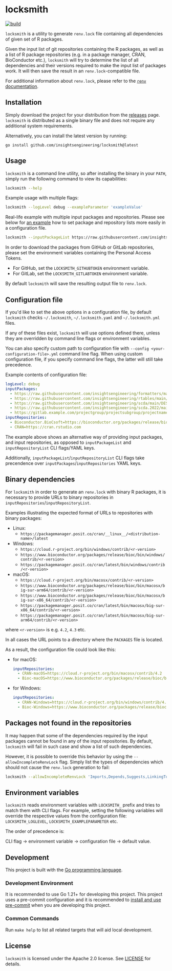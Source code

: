 # locksmith

[![build](https://github.com/insightsengineering/locksmith/actions/workflows/test.yml/badge.svg)](https://github.com/insightsengineering/locksmith/actions/workflows/test.yml)

`locksmith` is a utility to generate `renv.lock` file containing all dependencies of given set of R packages.

Given the input list of git repositories containing the R packages, as well as a list of R package
repositories (e.g. in a package manager, CRAN, BioConductor etc.), `locksmith` will try to determine
the list of all dependencies and their versions required to make the input list of packages work.
It will then save the result in an `renv.lock`-compatible file.

For additional information about `renv.lock`, please refer to the [`renv` documentation](https://rstudio.github.io/renv/articles/renv.html).

## Installation

Simply download the project for your distribution from the
[releases](https://github.com/insightsengineering/locksmith/releases) page. `locksmith` is
distributed as a single binary file and does not require any additional system requirements.

Alternatively, you can install the latest version by running:

```shell
go install github.com/insightsengineering/locksmith@latest
```

## Usage

`locksmith` is a command line utility, so after installing the binary in your `PATH`, simply run the
following command to view its capabilities:

```bash
locksmith --help
```

Example usage with multiple flags:

```bash
locksmith --logLevel debug --exampleParameter 'exampleValue'
```

Real-life example with multiple input packages and repositories.
Please see below for [an example](#configuration-file) how to set package and repository lists more
easily in a configuration file.

```bash
locksmith --inputPackageList https://raw.githubusercontent.com/insightsengineering/formatters/main/DESCRIPTION,https://raw.githubusercontent.com/insightsengineering/rtables/main/DESCRIPTION,https://raw.githubusercontent.com/insightsengineering/scda/main/DESCRIPTION,https://raw.githubusercontent.com/insightsengineering/scda.2022/main/DESCRIPTION,https://raw.githubusercontent.com/insightsengineering/nestcolor/main/DESCRIPTION,https://raw.githubusercontent.com/insightsengineering/tern/main/DESCRIPTION,https://raw.githubusercontent.com/insightsengineering/rlistings/main/DESCRIPTION,https://gitlab.example.com/projectgroup/projectsubgroup/projectname/-/raw/main/DESCRIPTION --inputRepositoryList BioC=https://bioconductor.org/packages/release/bioc,CRAN=https://cran.rstudio.com
```

In order to download the packages from GitHub or GitLab repositories, please set the environment
variables containing the Personal Access Tokens.

* For GitHub, set the `LOCKSMITH_GITHUBTOKEN` environment variable.
* For GitLab, set the `LOCKSMITH_GITLABTOKEN` environment variable.

By default `locksmith` will save the resulting output file to `renv.lock`.

## Configuration file

If you'd like to set the above options in a configuration file, by default `locksmith` checks
`~/.locksmith`, `~/.locksmith.yaml` and `~/.locksmith.yml` files.

If any of these files exist, `locksmith` will use options defined there, unless they are overridden
by command line flags or environment variables.

You can also specify custom path to configuration file with `--config <your-configuration-file>.yml`
command line flag. When using custom configuration file, if you specify command line flags,
the latter will still take precedence.

Example contents of configuration file:

```yaml
logLevel: debug
inputPackages:
  - https://raw.githubusercontent.com/insightsengineering/formatters/main/DESCRIPTION
  - https://raw.githubusercontent.com/insightsengineering/rtables/main/DESCRIPTION
  - https://raw.githubusercontent.com/insightsengineering/scda/main/DESCRIPTION
  - https://raw.githubusercontent.com/insightsengineering/scda.2022/main/DESCRIPTION
  - https://gitlab.example.com/projectgroup/projectsubgroup/projectname/-/raw/main/DESCRIPTION
inputRepositories:
  - Bioconductor.BioCsoft=https://bioconductor.org/packages/release/bioc
  - CRAN=https://cran.rstudio.com
```

The example above shows an alternative way of providing input packages, and input repositories,
as opposed to `inputPackageList` and `inputRepositoryList` CLI flags/YAML keys.

Additionally, `inputPackageList`/`inputRepositoryList` CLI flags take precendence over
`inputPackages`/`inputRepositories` YAML keys.

## Binary dependencies

For `locksmith` in order to generate an `renv.lock` with binary R packages,
it is necessary to provide URLs to binary repositories in `inputRepositories`/`inputRepositoryList`.

Examples illustrating the expected format of URLs to repositories with binary packages:

* Linux:
  * `https://packagemanager.posit.co/cran/__linux__/<distribution-name>/latest`
* Windows:
  * `https://cloud.r-project.org/bin/windows/contrib/<r-version>`
  * `https://www.bioconductor.org/packages/release/bioc/bin/windows/contrib/<r-version>`
  * `https://packagemanager.posit.co/cran/latest/bin/windows/contrib/<r-version>`
* macOS:
  * `https://cloud.r-project.org/bin/macosx/contrib/<r-version>`
  * `https://www.bioconductor.org/packages/release/bioc/bin/macosx/big-sur-arm64/contrib/<r-version>`
  * `https://www.bioconductor.org/packages/release/bioc/bin/macosx/big-sur-x86_64/contrib/<r-version>`
  * `https://packagemanager.posit.co/cran/latest/bin/macosx/big-sur-x86_64/contrib/<r-version>`
  * `https://packagemanager.posit.co/cran/latest/bin/macosx/big-sur-arm64/contrib/<r-version>`

where `<r-version>` is e.g. `4.2`, `4.3` etc.

In all cases the URL points to a directory where the `PACKAGES` file is located.

As a result, the configuration file could look like this:

* for macOS:

    ```yaml
    inputRepositories:
      - CRAN-macOS=https://cloud.r-project.org/bin/macosx/contrib/4.2
      - Bioc-macOS=https://www.bioconductor.org/packages/release/bioc/bin/macosx/big-sur-x86_64/contrib/4.3
    ```

* for Windows:

    ```yaml
    inputRepositories:
      - CRAN-Windows=https://cloud.r-project.org/bin/windows/contrib/4.2
      - Bioc-Windows=https://www.bioconductor.org/packages/release/bioc/bin/windows/contrib/4.3
    ```

## Packages not found in the repositories

It may happen that some of the dependencies required by the input packages cannot be found in any of
the input repositories. By default, `locksmith` will fail in such case and show a list of such dependencies.

However, it is possible to override this behavior by using the `--allowIncompleteRenvLock` flag.
Simply list the types of dependencies which should not cause the `renv.lock` generation to fail:

```bash
locksmith --allowIncompleteRenvLock 'Imports,Depends,Suggests,LinkingTo'
```

## Environment variables

`locksmith` reads environment variables with `LOCKSMITH_` prefix and tries to match them with CLI
flags. For example, setting the following variables will override the respective values from the
configuration file: `LOCKSMITH_LOGLEVEL`, `LOCKSMITH_EXAMPLEPARAMETER` etc.

The order of precedence is:

CLI flag → environment variable → configuration file → default value.

## Development

This project is built with the [Go programming language](https://go.dev/).

### Development Environment

It is recommended to use Go 1.21+ for developing this project. This project uses a pre-commit
configuration and it is recommended to [install and use pre-commit](https://pre-commit.com/#install)
when you are developing this project.

### Common Commands

Run `make help` to list all related targets that will aid local development.

## License

`locksmith` is licensed under the Apache 2.0 license. See [LICENSE](LICENSE) for details.
